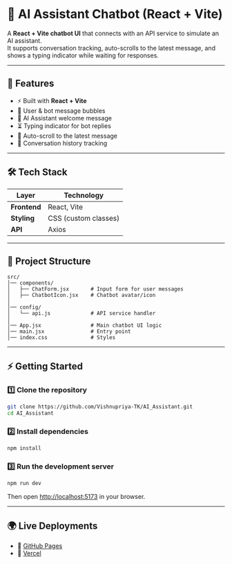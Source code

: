 # 🤖 AI Assistant Chatbot (React + Vite)

A **React + Vite chatbot UI** that connects with an API service to simulate an AI assistant.  
It supports conversation tracking, auto-scrolls to the latest message, and shows a typing indicator while waiting for responses.

---

## 🚀 Features
- ⚡ Built with **React + Vite**
- 💬 User & bot message bubbles
- 🤖 AI Assistant welcome message
- ⏳ Typing indicator for bot replies
- 📜 Auto-scroll to the latest message
- 🔄 Conversation history tracking

---

## 🛠️ Tech Stack
| Layer      | Technology |
|------------|------------|
| **Frontend** | React, Vite |
| **Styling**  | CSS (custom classes) |
| **API**      | Axios |

---

## 📂 Project Structure
```text
src/
│── components/
│   ├── ChatForm.jsx       # Input form for user messages
│   ├── ChatbotIcon.jsx    # Chatbot avatar/icon
│
│── config/
│   └── api.js             # API service handler
│
│── App.jsx                # Main chatbot UI logic
│── main.jsx               # Entry point
│── index.css              # Styles
```

---

## ⚡ Getting Started

### 1️⃣ Clone the repository
```bash
git clone https://github.com/Vishnupriya-TK/AI_Assistant.git
cd AI_Assistant
```

### 2️⃣ Install dependencies
```bash
npm install
```

### 3️⃣ Run the development server
```bash
npm run dev
```
Then open [http://localhost:5173](http://localhost:5173) in your browser.

---

## 🌍 Live Deployments
- 🔗 [GitHub Pages](https://vishnupriya-tk.github.io/AI_Assistant/)  
- 🔗 [Vercel](https://ai-assistant-lyart-eta.vercel.app/)
